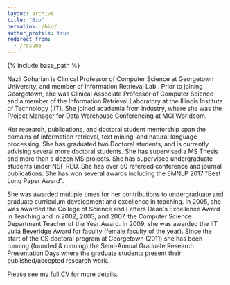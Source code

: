 ```yaml
---
layout: archive
title: "Bio"
permalink: /bio/
author_profile: true
redirect_from:
  - /resume
---
```


{% include base_path %}

Nazli Goharian is Clinical Professor of Computer Science at Georgetown University, and member of Information Retrieval Lab . Prior to joining Georgetown, she was Clinical Associate Professor of Computer Science and a member of the Information Retrieval Laboratory at the Illinois Institute of Technology (IIT). She joined academia from industry, where she was the Project Manager for Data Warehouse Conferencing at MCI Worldcom.

Her research, publications, and doctoral student mentorship span the domains of information retrieval, text mining, and natural language processing. She has graduated two Doctoral students, and is currently advising several more doctoral students. She has supervised a MS Thesis and more than a dozen MS projects. She has supervised undergraduate students under NSF REU. She has over 60 refereed conference and journal publications. She has won several awards including the EMNLP 2017 "Best Long Paper Award".

She was awarded multiple times for her contributions to undergraduate and graduate curriculum development and excellence in teaching. In 2005, she was awarded the College of Science and Letters Dean's Excellence Award in Teaching and in 2002, 2003, and 2007, the Computer Science Department Teacher of the Year Award. In 2009, she was awarded the IIT Julia Beveridge Award for faculty (female faculty of the year). Since the start of the CS doctoral program at Georgetown (2011) she has been running (founded & running) the Semi-Annual Graduate Research Presentation Days where the graduate students present their published/accepted research work.

Please see [my full CV](../files/cv.pdf) for more details.



<!-- Education
======
* B.S. in Github, Github University, 2012
* M.S. in Jekyll, Github University, 2014
* Ph.D in Version Control Theory, Github University, 2018 (expected)

Work experience
======
* Summer 2015: Research Assistant
  * Github University
  * Duties included: Tagging issues
  * Supervisor: Professor Git

* Fall 2015: Research Assistant
  * Github University
  * Duties included: Merging pull requests
  * Supervisor: Professor Hub

Skills
======
* Skill 1
* Skill 2
  * Sub-skill 2.1
  * Sub-skill 2.2
  * Sub-skill 2.3
* Skill 3

Publications
======
  <ul>{% for post in site.publications %}
    {% include archive-single-cv.html %}
  {% endfor %}</ul>

Talks
======
  <ul>{% for post in site.talks %}
    {% include archive-single-talk-cv.html %}
  {% endfor %}</ul>

Teaching
======
  <ul>{% for post in site.teaching %}
    {% include archive-single-cv.html %}
  {% endfor %}</ul>

Service and leadership
======
* Currently signed in to 43 different slack teams -->
